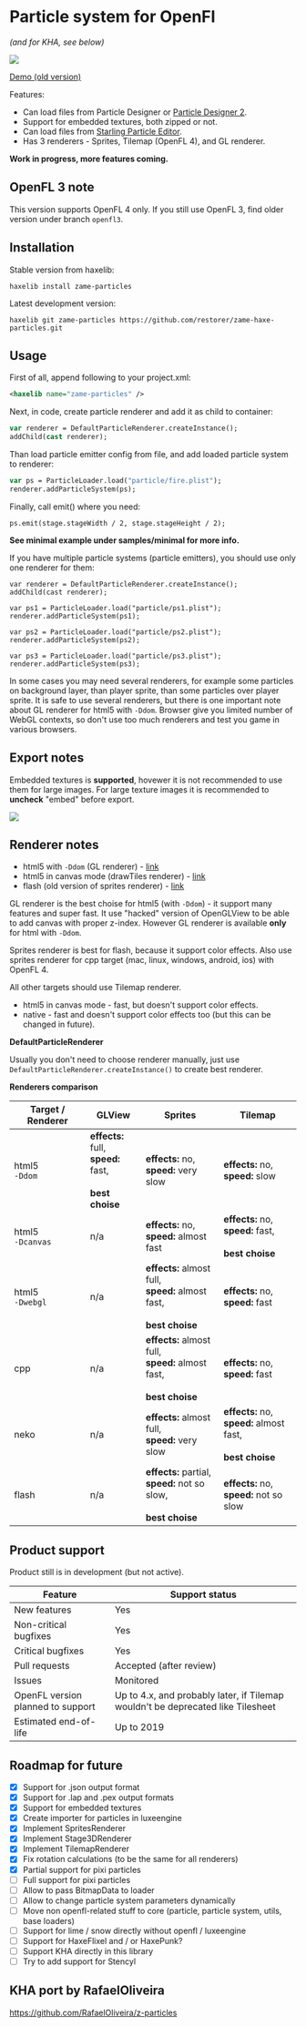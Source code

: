 # Particle system for OpenFl

*(and for KHA, see below)*

![](http://blog.zame-dev.org/wp-content/uploads/2015/03/Screen-Shot-2015-03-18-at-12.53.43.png)

[Demo (old version)](http://blog.zame-dev.org/pub/particles/html5-dom-v3/)

Features:

 - Can load files from Particle Designer or [Particle Designer 2](https://71squared.com/en/particledesigner).
 - Support for embedded textures, both zipped or not.
 - Can load files from [Starling Particle Editor](http://onebyonedesign.com/flash/particleeditor/).
 - Has 3 renderers - Sprites, Tilemap (OpenFL 4), and GL renderer.

**Work in progress, more features coming.**

## OpenFL 3 note

This version supports OpenFL 4 only. If you still use OpenFL 3, find older version under branch `openfl3`.

## Installation

Stable version from haxelib:

```
haxelib install zame-particles
```

Latest development version:

```
haxelib git zame-particles https://github.com/restorer/zame-haxe-particles.git
```

## Usage

First of all, append following to your project.xml:

```xml
<haxelib name="zame-particles" />
```

Next, in code, create particle renderer and add it as child to container:

```haxe
var renderer = DefaultParticleRenderer.createInstance();
addChild(cast renderer);
```

Than load particle emitter config from file, and add loaded particle system to renderer:

```haxe
var ps = ParticleLoader.load("particle/fire.plist");
renderer.addParticleSystem(ps);
```

Finally, call emit() where you need:

```
ps.emit(stage.stageWidth / 2, stage.stageHeight / 2);
```

**See minimal example under samples/minimal for more info.**

If you have multiple particle systems (particle emitters), you should use only one renderer for them:

```
var renderer = DefaultParticleRenderer.createInstance();
addChild(cast renderer);

var ps1 = ParticleLoader.load("particle/ps1.plist");
renderer.addParticleSystem(ps1);

var ps2 = ParticleLoader.load("particle/ps2.plist");
renderer.addParticleSystem(ps2);

var ps3 = ParticleLoader.load("particle/ps3.plist");
renderer.addParticleSystem(ps3);
```

In some cases you may need several renderers, for example some particles on background layer, than player sprite, than some particles over player sprite. It is safe to use several renderers, but there is one important note about GL renderer for html5 with `-Ddom`. Browser give you limited number of WebGL contexts, so don't use too much renderers and test you game in various browsers.

## Export notes

Embedded textures is **supported**, hovewer it is not recommended to use them for large images. For large texture images it is recommended to **uncheck** "embed" before export.

![](http://blog.zame-dev.org/wp-content/uploads/2015/02/particledesigner.png)

## Renderer notes

  - html5 with `-Ddom` (GL renderer) - [link](http://blog.zame-dev.org/pub/particles/html5-dom-v3/)
  - html5 in canvas mode (drawTiles renderer) - [link](http://blog.zame-dev.org/pub/particles/html5-canvas-v3/)
  - flash (old version of sprites renderer) - [link](http://blog.zame-dev.org/pub/particles/flash-v3.swf)

GL renderer is the best choise for html5 (with `-Ddom`) - it support many features and super fast. It use "hacked" version of OpenGLView to be able to add canvas with proper z-index. However GL renderer is available **only** for html with `-Ddom`.

Sprites renderer is best for flash, because it support color effects. Also use sprites renderer for cpp target (mac, linux, windows, android, ios) with OpenFL 4.

All other targets should use Tilemap renderer.

  - html5 in canvas mode - fast, but doesn't support color effects.
  - native - fast and doesn't support color effects too (but this can be changed in future).

**DefaultParticleRenderer**

Usually you don't need to choose renderer manually, just use `DefaultParticleRenderer.createInstance()` to create best renderer.

**Renderers comparison**

| Target / Renderer | GLView | Sprites | Tilemap |
|---|---|---|---|
| html5<br />`-Ddom` | **effects:** full,<br />**speed:** fast,<br /><br />**best choise** | **effects:** no,<br />**speed:** very slow | **effects:** no,<br />**speed:** slow |
| html5<br />`-Dcanvas` | n/a | **effects:** no,<br />**speed:** almost fast | **effects:** no,<br />**speed:** fast,<br /><br />**best choise** |
| html5<br />`-Dwebgl` | n/a | **effects:** almost full,<br />**speed:** almost fast,<br /><br />**best choise** | **effects:** no,<br />**speed:** fast |
| cpp | n/a | **effects:** almost full,<br />**speed:** almost fast,<br /><br />**best choise** | **effects:** no,<br />**speed:** fast |
| neko | n/a | **effects:** almost full,<br />**speed:** very slow | **effects:** no,<br />**speed:** almost fast,<br /><br />**best choise** |
| flash | n/a | **effects:** partial,<br />**speed:** not so slow,<br /><br />**best choise** | **effects:** no,<br />**speed:** not so slow |

## Product support

Product still is in development (but not active).

| Feature | Support status |
|---|---|
| New features | Yes |
| Non-critical bugfixes | Yes |
| Critical bugfixes | Yes |
| Pull requests | Accepted (after review) |
| Issues | Monitored |
| OpenFL version planned to support | Up to 4.x, and probably later, if Tilemap wouldn't be deprecated like Tilesheet |
| Estimated end-of-life | Up to 2019 |

## Roadmap for future

- [x] Support for .json output format
- [x] Support for .lap and .pex output formats
- [x] Support for embedded textures
- [x] Create importer for particles in luxeengine
- [x] Implement SpritesRenderer
- [x] Implement Stage3DRenderer
- [x] Implement TilemapRenderer
- [x] Fix rotation calculations (to be the same for all renderers)
- [x] Partial support for pixi particles
- [ ] Full support for pixi particles
- [ ] Allow to pass BitmapData to loader
- [ ] Allow to change particle system parameters dynamically
- [ ] Move non openfl-related stuff to core (particle, particle system, utils, base loaders)
- [ ] Support for lime / snow directly without openfl / luxeengine
- [ ] Support for HaxeFlixel and / or HaxePunk?
- [ ] Support KHA directly in this library
- [ ] Try to add support for Stencyl

## KHA port by RafaelOliveira

https://github.com/RafaelOliveira/z-particles
